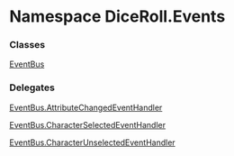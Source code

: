 # <a id="DiceRoll_Events"></a> Namespace DiceRoll.Events

### Classes

 [EventBus](DiceRoll.Events.EventBus.md)

### Delegates

 [EventBus.AttributeChangedEventHandler](DiceRoll.Events.EventBus.AttributeChangedEventHandler.md)

 [EventBus.CharacterSelectedEventHandler](DiceRoll.Events.EventBus.CharacterSelectedEventHandler.md)

 [EventBus.CharacterUnselectedEventHandler](DiceRoll.Events.EventBus.CharacterUnselectedEventHandler.md)

